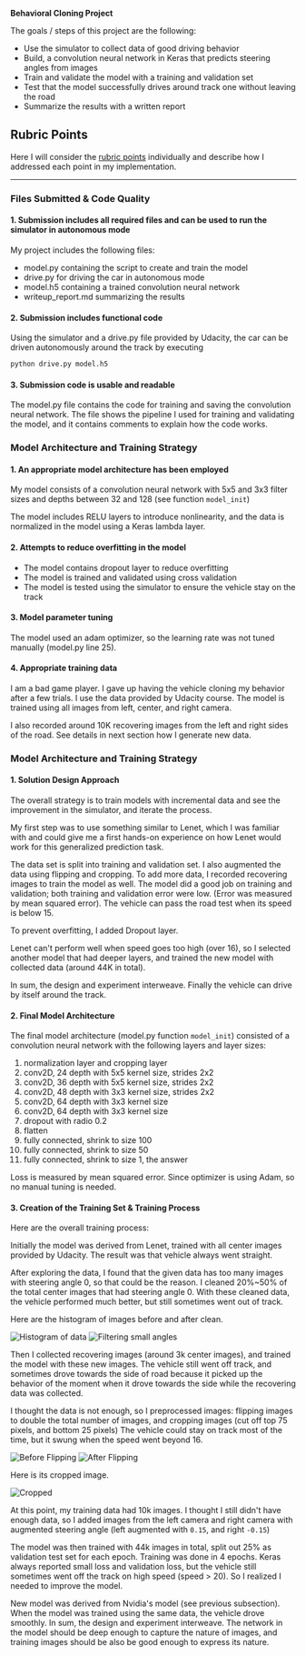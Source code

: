 **Behavioral Cloning Project**

The goals / steps of this project are the following:
* Use the simulator to collect data of good driving behavior
* Build, a convolution neural network in Keras that predicts steering angles from images
* Train and validate the model with a training and validation set
* Test that the model successfully drives around track one without leaving the road
* Summarize the results with a written report

## Rubric Points
Here I will consider the [rubric points](https://review.udacity.com/#!/rubrics/432/view) individually and describe how I addressed each point in my implementation.  

---
### Files Submitted & Code Quality

#### 1. Submission includes all required files and can be used to run the simulator in autonomous mode

My project includes the following files:
* model.py containing the script to create and train the model
* drive.py for driving the car in autonomous mode
* model.h5 containing a trained convolution neural network
* writeup_report.md summarizing the results

#### 2. Submission includes functional code

Using the simulator and a drive.py file provided by Udacity, the car can be driven autonomously around the track by executing

```sh
python drive.py model.h5
```

#### 3. Submission code is usable and readable

The model.py file contains the code for training and saving the convolution neural network. The file shows the pipeline I used for training and validating the model, and it contains comments to explain how the code works.

### Model Architecture and Training Strategy

#### 1. An appropriate model architecture has been employed

My model consists of a convolution neural network with 5x5 and 3x3 filter sizes and depths between 32 and 128 (see function `model_init`)

The model includes RELU layers to introduce nonlinearity, and the data is normalized in the model using a Keras lambda layer.

#### 2. Attempts to reduce overfitting in the model

 - The model contains dropout layer to reduce overfitting
 - The model is trained and validated using cross validation
 - The model is tested using the simulator to ensure the vehicle stay on the track

#### 3. Model parameter tuning

The model used an adam optimizer, so the learning rate was not tuned manually (model.py line 25).

#### 4. Appropriate training data

I am a bad game player. I gave up having the vehicle cloning my behavior after a few trials. I use the data provided by Udacity course. The model is trained using all images from left, center, and right camera.

I also recorded around 10K recovering images from the left and right sides of the road. See details in next section how I generate new data.

### Model Architecture and Training Strategy

#### 1. Solution Design Approach

The overall strategy is to train models with incremental data and see the improvement in the simulator, and iterate the process.

My first step was to use something similar to Lenet, which I was familiar with and could give me a first hands-on experience on how Lenet would work for this generalized prediction task.

The data set is split into training and validation set. I also augmented the data using flipping and cropping. To add more data, I recorded recovering images to train the model as well. The model did a good job on training and validation; both training and validation error were low. (Error was measured by mean squared error). The vehicle can pass the road test when its speed is below 15.

To prevent overfitting, I added Dropout layer.

Lenet can't perform well when speed goes too high (over 16), so I selected another model that had deeper layers, and trained the new model with collected data (around 44K in total).

In sum, the design and experiment interweave. Finally the vehicle can drive by itself around the track.

#### 2. Final Model Architecture

The final model architecture (model.py function `model_init`) consisted of a convolution neural network with the following layers and layer sizes:

 1. normalization layer and cropping layer
 2. conv2D, 24 depth with 5x5 kernel size, strides 2x2
 3. conv2D, 36 depth with 5x5 kernel size, strides 2x2
 4. conv2D, 48 depth with 3x3 kernel size, strides 2x2
 5. conv2D, 64 depth with 3x3 kernel size
 6. conv2D, 64 depth with 3x3 kernel size
 7. dropout with radio 0.2
 8. flatten
 9. fully connected, shrink to size 100
 10. fully connected, shrink to size 50
 11. fully connected, shrink to size 1, the answer

Loss is measured by mean squared error. Since optimizer is using Adam, so no manual tuning is needed.

#### 3. Creation of the Training Set & Training Process

Here are the overall training process:

Initially the model was derived from Lenet, trained with all center images provided by Udacity. The result was that vehicle always went straight.

After exploring the data, I found that the given data has too many images with steering angle 0, so that could be the reason. I cleaned 20%~50% of the total center images that had steering angle 0. With these cleaned data, the vehicle performed much better, but still sometimes went out of track.

Here are the histogram of images before and after clean.

![Histogram of data](./images/origin-data-histo.png "Histogram of data")
![Filtering small angles](./images/steering0-cleaned-half.png "Filtering small angles")

Then I collected recovering images (around 3k center images), and trained the model with these new images. The vehicle still went off track, and sometimes drove towards the side of road because it picked up the behavior of the moment when it drove towards the side while the recovering data was collected.

I thought the data is not enough, so I preprocessed images: flipping images to double the total number of images, and cropping images (cut off top 75 pixels, and bottom 25 pixels) The vehicle could stay on track most of the time, but it swung when the speed went beyond 16.

![Before Flipping](./images/flip-before.png "Before Flipping")
![After Flipping](./images/flip-after.png "After Flipping")

Here is its cropped image.

![Cropped](./images/cropped.png "Cropped")

At this point, my training data had 10k images. I thought I still didn't have enough data, so I added images from the left camera and right camera with augmented steering angle (left augmented with `0.15`, and right `-0.15`)

The model was then trained with 44k images in total, split out 25% as validation test set for each epoch. Training was done in 4 epochs. Keras always reported small loss and validation loss, but the vehicle still sometimes went off the track on high speed (speed > 20). So I realized I needed to improve the model.

New model was derived from Nvidia's model (see previous subsection). When the model was trained using the same data, the vehicle drove smoothly. In sum, the design and experiment interweave. The network in the model should be deep enough to capture the nature of images, and training images should be also be good enough to express its nature.
